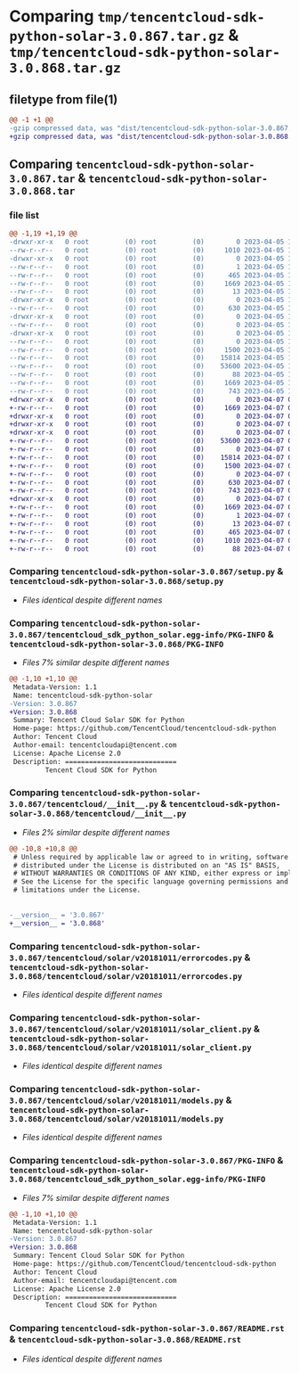 # Comparing `tmp/tencentcloud-sdk-python-solar-3.0.867.tar.gz` & `tmp/tencentcloud-sdk-python-solar-3.0.868.tar.gz`

## filetype from file(1)

```diff
@@ -1 +1 @@
-gzip compressed data, was "dist/tencentcloud-sdk-python-solar-3.0.867.tar", last modified: Wed Apr  5 16:48:03 2023, max compression
+gzip compressed data, was "dist/tencentcloud-sdk-python-solar-3.0.868.tar", last modified: Fri Apr  7 00:49:04 2023, max compression
```

## Comparing `tencentcloud-sdk-python-solar-3.0.867.tar` & `tencentcloud-sdk-python-solar-3.0.868.tar`

### file list

```diff
@@ -1,19 +1,19 @@
-drwxr-xr-x   0 root         (0) root         (0)        0 2023-04-05 16:48:03.000000 tencentcloud-sdk-python-solar-3.0.867/
--rw-r--r--   0 root         (0) root         (0)     1010 2023-04-05 16:48:03.000000 tencentcloud-sdk-python-solar-3.0.867/setup.py
-drwxr-xr-x   0 root         (0) root         (0)        0 2023-04-05 16:48:03.000000 tencentcloud-sdk-python-solar-3.0.867/tencentcloud_sdk_python_solar.egg-info/
--rw-r--r--   0 root         (0) root         (0)        1 2023-04-05 16:48:03.000000 tencentcloud-sdk-python-solar-3.0.867/tencentcloud_sdk_python_solar.egg-info/dependency_links.txt
--rw-r--r--   0 root         (0) root         (0)      465 2023-04-05 16:48:03.000000 tencentcloud-sdk-python-solar-3.0.867/tencentcloud_sdk_python_solar.egg-info/SOURCES.txt
--rw-r--r--   0 root         (0) root         (0)     1669 2023-04-05 16:48:03.000000 tencentcloud-sdk-python-solar-3.0.867/tencentcloud_sdk_python_solar.egg-info/PKG-INFO
--rw-r--r--   0 root         (0) root         (0)       13 2023-04-05 16:48:03.000000 tencentcloud-sdk-python-solar-3.0.867/tencentcloud_sdk_python_solar.egg-info/top_level.txt
-drwxr-xr-x   0 root         (0) root         (0)        0 2023-04-05 16:48:03.000000 tencentcloud-sdk-python-solar-3.0.867/tencentcloud/
--rw-r--r--   0 root         (0) root         (0)      630 2023-04-05 16:48:03.000000 tencentcloud-sdk-python-solar-3.0.867/tencentcloud/__init__.py
-drwxr-xr-x   0 root         (0) root         (0)        0 2023-04-05 16:48:03.000000 tencentcloud-sdk-python-solar-3.0.867/tencentcloud/solar/
--rw-r--r--   0 root         (0) root         (0)        0 2023-04-05 16:48:03.000000 tencentcloud-sdk-python-solar-3.0.867/tencentcloud/solar/__init__.py
-drwxr-xr-x   0 root         (0) root         (0)        0 2023-04-05 16:48:03.000000 tencentcloud-sdk-python-solar-3.0.867/tencentcloud/solar/v20181011/
--rw-r--r--   0 root         (0) root         (0)        0 2023-04-05 16:48:03.000000 tencentcloud-sdk-python-solar-3.0.867/tencentcloud/solar/v20181011/__init__.py
--rw-r--r--   0 root         (0) root         (0)     1500 2023-04-05 16:48:03.000000 tencentcloud-sdk-python-solar-3.0.867/tencentcloud/solar/v20181011/errorcodes.py
--rw-r--r--   0 root         (0) root         (0)    15814 2023-04-05 16:48:03.000000 tencentcloud-sdk-python-solar-3.0.867/tencentcloud/solar/v20181011/solar_client.py
--rw-r--r--   0 root         (0) root         (0)    53600 2023-04-05 16:48:03.000000 tencentcloud-sdk-python-solar-3.0.867/tencentcloud/solar/v20181011/models.py
--rw-r--r--   0 root         (0) root         (0)       88 2023-04-05 16:48:03.000000 tencentcloud-sdk-python-solar-3.0.867/setup.cfg
--rw-r--r--   0 root         (0) root         (0)     1669 2023-04-05 16:48:03.000000 tencentcloud-sdk-python-solar-3.0.867/PKG-INFO
--rw-r--r--   0 root         (0) root         (0)      743 2023-04-05 16:48:03.000000 tencentcloud-sdk-python-solar-3.0.867/README.rst
+drwxr-xr-x   0 root         (0) root         (0)        0 2023-04-07 00:49:04.000000 tencentcloud-sdk-python-solar-3.0.868/
+-rw-r--r--   0 root         (0) root         (0)     1669 2023-04-07 00:49:04.000000 tencentcloud-sdk-python-solar-3.0.868/PKG-INFO
+drwxr-xr-x   0 root         (0) root         (0)        0 2023-04-07 00:49:04.000000 tencentcloud-sdk-python-solar-3.0.868/tencentcloud/
+drwxr-xr-x   0 root         (0) root         (0)        0 2023-04-07 00:49:04.000000 tencentcloud-sdk-python-solar-3.0.868/tencentcloud/solar/
+drwxr-xr-x   0 root         (0) root         (0)        0 2023-04-07 00:49:04.000000 tencentcloud-sdk-python-solar-3.0.868/tencentcloud/solar/v20181011/
+-rw-r--r--   0 root         (0) root         (0)    53600 2023-04-07 00:49:04.000000 tencentcloud-sdk-python-solar-3.0.868/tencentcloud/solar/v20181011/models.py
+-rw-r--r--   0 root         (0) root         (0)        0 2023-04-07 00:49:04.000000 tencentcloud-sdk-python-solar-3.0.868/tencentcloud/solar/v20181011/__init__.py
+-rw-r--r--   0 root         (0) root         (0)    15814 2023-04-07 00:49:04.000000 tencentcloud-sdk-python-solar-3.0.868/tencentcloud/solar/v20181011/solar_client.py
+-rw-r--r--   0 root         (0) root         (0)     1500 2023-04-07 00:49:04.000000 tencentcloud-sdk-python-solar-3.0.868/tencentcloud/solar/v20181011/errorcodes.py
+-rw-r--r--   0 root         (0) root         (0)        0 2023-04-07 00:49:04.000000 tencentcloud-sdk-python-solar-3.0.868/tencentcloud/solar/__init__.py
+-rw-r--r--   0 root         (0) root         (0)      630 2023-04-07 00:49:04.000000 tencentcloud-sdk-python-solar-3.0.868/tencentcloud/__init__.py
+-rw-r--r--   0 root         (0) root         (0)      743 2023-04-07 00:49:04.000000 tencentcloud-sdk-python-solar-3.0.868/README.rst
+drwxr-xr-x   0 root         (0) root         (0)        0 2023-04-07 00:49:04.000000 tencentcloud-sdk-python-solar-3.0.868/tencentcloud_sdk_python_solar.egg-info/
+-rw-r--r--   0 root         (0) root         (0)     1669 2023-04-07 00:49:04.000000 tencentcloud-sdk-python-solar-3.0.868/tencentcloud_sdk_python_solar.egg-info/PKG-INFO
+-rw-r--r--   0 root         (0) root         (0)        1 2023-04-07 00:49:04.000000 tencentcloud-sdk-python-solar-3.0.868/tencentcloud_sdk_python_solar.egg-info/dependency_links.txt
+-rw-r--r--   0 root         (0) root         (0)       13 2023-04-07 00:49:04.000000 tencentcloud-sdk-python-solar-3.0.868/tencentcloud_sdk_python_solar.egg-info/top_level.txt
+-rw-r--r--   0 root         (0) root         (0)      465 2023-04-07 00:49:04.000000 tencentcloud-sdk-python-solar-3.0.868/tencentcloud_sdk_python_solar.egg-info/SOURCES.txt
+-rw-r--r--   0 root         (0) root         (0)     1010 2023-04-07 00:49:04.000000 tencentcloud-sdk-python-solar-3.0.868/setup.py
+-rw-r--r--   0 root         (0) root         (0)       88 2023-04-07 00:49:04.000000 tencentcloud-sdk-python-solar-3.0.868/setup.cfg
```

### Comparing `tencentcloud-sdk-python-solar-3.0.867/setup.py` & `tencentcloud-sdk-python-solar-3.0.868/setup.py`

 * *Files identical despite different names*

### Comparing `tencentcloud-sdk-python-solar-3.0.867/tencentcloud_sdk_python_solar.egg-info/PKG-INFO` & `tencentcloud-sdk-python-solar-3.0.868/PKG-INFO`

 * *Files 7% similar despite different names*

```diff
@@ -1,10 +1,10 @@
 Metadata-Version: 1.1
 Name: tencentcloud-sdk-python-solar
-Version: 3.0.867
+Version: 3.0.868
 Summary: Tencent Cloud Solar SDK for Python
 Home-page: https://github.com/TencentCloud/tencentcloud-sdk-python
 Author: Tencent Cloud
 Author-email: tencentcloudapi@tencent.com
 License: Apache License 2.0
 Description: ============================
         Tencent Cloud SDK for Python
```

### Comparing `tencentcloud-sdk-python-solar-3.0.867/tencentcloud/__init__.py` & `tencentcloud-sdk-python-solar-3.0.868/tencentcloud/__init__.py`

 * *Files 2% similar despite different names*

```diff
@@ -10,8 +10,8 @@
 # Unless required by applicable law or agreed to in writing, software
 # distributed under the License is distributed on an "AS IS" BASIS,
 # WITHOUT WARRANTIES OR CONDITIONS OF ANY KIND, either express or implied.
 # See the License for the specific language governing permissions and
 # limitations under the License.
 
 
-__version__ = '3.0.867'
+__version__ = '3.0.868'
```

### Comparing `tencentcloud-sdk-python-solar-3.0.867/tencentcloud/solar/v20181011/errorcodes.py` & `tencentcloud-sdk-python-solar-3.0.868/tencentcloud/solar/v20181011/errorcodes.py`

 * *Files identical despite different names*

### Comparing `tencentcloud-sdk-python-solar-3.0.867/tencentcloud/solar/v20181011/solar_client.py` & `tencentcloud-sdk-python-solar-3.0.868/tencentcloud/solar/v20181011/solar_client.py`

 * *Files identical despite different names*

### Comparing `tencentcloud-sdk-python-solar-3.0.867/tencentcloud/solar/v20181011/models.py` & `tencentcloud-sdk-python-solar-3.0.868/tencentcloud/solar/v20181011/models.py`

 * *Files identical despite different names*

### Comparing `tencentcloud-sdk-python-solar-3.0.867/PKG-INFO` & `tencentcloud-sdk-python-solar-3.0.868/tencentcloud_sdk_python_solar.egg-info/PKG-INFO`

 * *Files 7% similar despite different names*

```diff
@@ -1,10 +1,10 @@
 Metadata-Version: 1.1
 Name: tencentcloud-sdk-python-solar
-Version: 3.0.867
+Version: 3.0.868
 Summary: Tencent Cloud Solar SDK for Python
 Home-page: https://github.com/TencentCloud/tencentcloud-sdk-python
 Author: Tencent Cloud
 Author-email: tencentcloudapi@tencent.com
 License: Apache License 2.0
 Description: ============================
         Tencent Cloud SDK for Python
```

### Comparing `tencentcloud-sdk-python-solar-3.0.867/README.rst` & `tencentcloud-sdk-python-solar-3.0.868/README.rst`

 * *Files identical despite different names*

